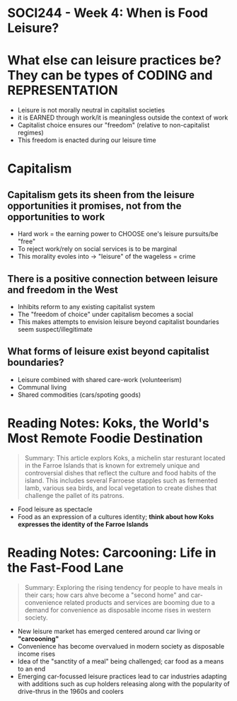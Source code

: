 # SOCI244 - Week 4: When is Food Leisure?

# What else can leisure practices be? They can be types of CODING and REPRESENTATION
- Leisure is not morally neutral in capitalist societies
- it is EARNED through work/it is meaningless outside the context of work
- Capitalist choice ensures our "freedom" (relative to non-capitalist regimes)
- This freedom is enacted during our leisure time

# Capitalism

## Capitalism gets its sheen from the leisure opportunities it promises, not from the opportunities to work
- Hard work = the earning power to CHOOSE one's leisure pursuits/be "free"
- To reject work/rely on social services is to be marginal
- This morality evoles into -> "leisure" of the wageless = crime

## There is a positive connection between leisure and freedom in the West
- Inhibits reform to any existing capitalist system
- The "freedom of choice" under capitalism becomes a social
- This makes attempts to envision leisure beyond capitalist boundaries seem suspect/illegitimate

## What forms of leisure exist beyond capitalist boundaries?
- Leisure combined with shared care-work (volunteerism)
- Communal living
- Shared commodities (cars/spoting goods)

# Reading Notes: Koks, the World's Most Remote Foodie Destination
> Summary: This article explors Koks, a michelin star resturant located in the Farroe Islands that is known for extremely unique and controversial dishes that reflect the culture and food habits of the island. This includes several Farroese stapples such as fermented lamb, various sea birds, and local vegetation to create dishes that challenge the pallet of its patrons.

- Food leisure as spectacle
- Food as an expression of a cultures identity; **think about how Koks expresses the identity of the Farroe Islands**

# Reading Notes: Carcooning: Life in the Fast-Food Lane
> Summary: Exploring the rising tendency for people to have meals in their cars; how cars ahve become a "second home" and car-convenience related products and services are booming due to a demand for convenience as disposable income rises in western society.

- New leisure market has emerged centered around car living or **"carcooning"**
- Convenience has become overvalued in modern society as disposable income rises
- Idea of the "sanctity of a meal" being challenged; car food as a means to an end
- Emerging car-focussed leisure practices lead to car industries adapting with additions such as cup holders releasing along with the popularity of drive-thrus in the 1960s and coolers